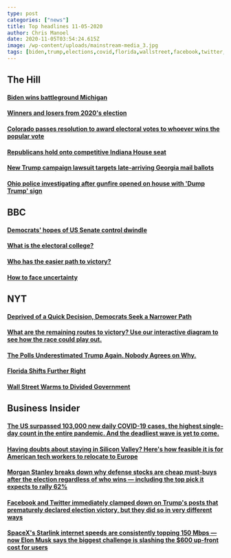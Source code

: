 ```yaml
---
type: post
categories: ["news"]
title: Top headlines 11-05-2020
author: Chris Manoel
date: 2020-11-05T03:54:24.615Z
image: /wp-content/uploads/mainstream-media_3.jpg
tags: [biden,trump,elections,covid,florida,wallstreet,facebook,twitter,spacex]
---
```

## The Hill

#### [Biden wins battleground Michigan](https://thehill.com/homenews/campaign/524343-biden-wins-battleground-michigan "Biden wins battleground Michigan")

#### [Winners and losers from 2020's election](https://thehill.com/homenews/campaign/524537-winners-and-losers-from-2020s-election "Winners and losers from 2020's election")

#### [Colorado passes resolution to award electoral votes to whoever wins the popular vote](https://thehill.com/homenews/state-watch/524576-colorado-passes-resolution-to-award-electoral-votes-to-whoever-wins-the)

#### [Republicans hold onto competitive Indiana House seat](https://thehill.com/homenews/house/524165-republicans-hold-onto-competitive-indiana-house-seat)

#### [New Trump campaign lawsuit targets late-arriving Georgia mail ballots](https://thehill.com/regulation/court-battles/524571-new-trump-campaign-lawsuit-targets-late-arriving-georgia-mail)

#### [Ohio police investigating after gunfire opened on house with 'Dump Trump' sign](https://thehill.com/homenews/state-watch/524569-ohio-police-investigating-after-gunfire-opened-on-house-with-dump-trump)

## BBC

#### [Democrats' hopes of US Senate control dwindle](https://www.bbc.com/news/election-us-2020-54804080)

#### [What is the electoral college?](https://www.bbc.com/news/world-us-canada-53558176)

#### [Who has the easier path to victory?](https://www.bbc.com/news/election-us-2020-54807899)

#### [How to face uncertainty](https://www.bbc.com/worklife/article/20201104-how-to-function-in-times-of-uncertainty)

## NYT

#### [Deprived of a Quick Decision, Democrats Seek a Narrower Path](https://www.nytimes.com/2020/11/04/us/politics/biden-democrats-narrower-path.html?action=click&module=Spotlight&pgtype=Homepage)

#### [What are the remaining routes to victory? Use our interactive diagram to see how the race could play out.](https://www.nytimes.com/interactive/2020/11/04/us/elections/paths-to-victory-biden-trump.html?action=click&module=Spotlight&pgtype=Homepage)

#### [The Polls Underestimated Trump Again. Nobody Agrees on Why.](https://www.nytimes.com/2020/11/04/us/politics/poll-results.html?action=click&module=Spotlight&pgtype=Homepage)

#### [Florida Shifts Further Right](https://www.nytimes.com/interactive/2020/11/04/us/elections/florida-counties-battleground-state.html?action=click&module=Spotlight&pgtype=Homepage)

#### [Wall Street Warms to Divided Government](https://www.nytimes.com/2020/11/04/business/stock-market-election-trump-biden.html?action=click&module=Spotlight&pgtype=Homepage)

## Business Insider

#### [The US surpassed 103,000 new daily COVID-19 cases, the highest single-day count in the entire pandemic. And the deadliest wave is yet to come.](https://www.businessinsider.com/us-surpasses-103000-new-covid-cases-highest-single-day-count-2020-11)

#### [Having doubts about staying in Silicon Valley? Here's how feasible it is for American tech workers to relocate to Europe](https://www.businessinsider.com/how-feasible-for-american-tech-workers-to-move-to-europe-2020-11)

#### [Morgan Stanley breaks down why defense stocks are cheap must-buys after the election regardless of who wins — including the top pick it expects to rally 62%](https://www.businessinsider.com/stocks-to-buy-after-election-defense-picks-cheap-morgan-stanley-2020-11)

#### [Facebook and Twitter immediately clamped down on Trump's posts that prematurely declared election victory, but they did so in very different ways](https://www.businessinsider.com/facebook-twitter-trump-premature-presidential-election-victory-warning-2020-11)

#### [SpaceX's Starlink internet speeds are consistently topping 150 Mbps — now Elon Musk says the biggest challenge is slashing the $600 up-front cost for users](https://www.businessinsider.com/starlink-public-beta-speed-cost-subscription-elon-musk-2020-11)